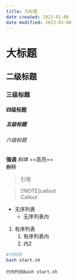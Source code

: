 ```yaml
---
title: 大标题
date created: 2023-01-06
date modified: 2023-03-08
---
```


# 大标题

## 二级标题

### 三级标题

#### 四级标题

##### 五级标题

###### 六级标题

**强调**
*斜体*
==高亮==  
~~删除~~

> 引用

>[!NOTE]callout  
> Callout

- 无序列表
	- 无序列表内
1. 有序列表
	1. 有序列表内
	2. 内2

```bash
#代码块
bash start.sh
```

`行内代码bash start.sh`
